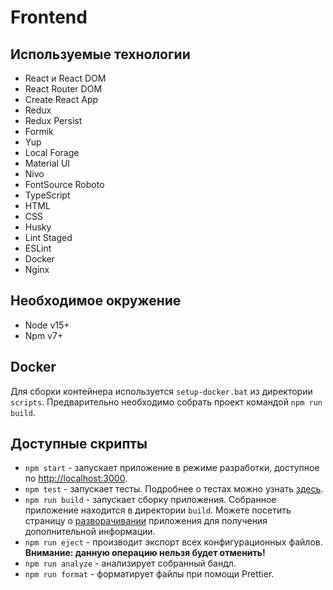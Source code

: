 # Frontend

## Используемые технологии

- React и React DOM
- React Router DOM
- Create React App
- Redux
- Redux Persist
- Formik
- Yup
- Local Forage
- Material UI
- Nivo
- FontSource Roboto
- TypeScript
- HTML
- CSS
- Husky
- Lint Staged
- ESLint
- Docker
- Nginx

## Необходимое окружение

- Node v15+
- Npm v7+

## Docker

Для сборки контейнера используется `setup-docker.bat` из директории `scripts`. Предварительно необходимо собрать проект командой `npm run build`.

## Доступные скрипты

- `npm start` - запускает приложение в режиме разработки, доступное по [http://localhost:3000](http://localhost:3000).
- `npm test` - запускает тесты. Подробнее о тестах можно узнать [здесь](https://facebook.github.io/create-react-app/docs/running-tests).
- `npm run build` - запускает сборку приложения. Собранное приложение находится в директории `build`. Можете посетить страницу о [разворачивании](https://facebook.github.io/create-react-app/docs/deployment) приложения для получения дополнительной информации.
- `npm run eject` - производит экспорт всех конфигурационных файлов. **Внимание: данную операцию нельзя будет отменить!**
- `npm run analyze` - анализирует собранный бандл.
- `npm run format` - форматирует файлы при помощи Prettier.
